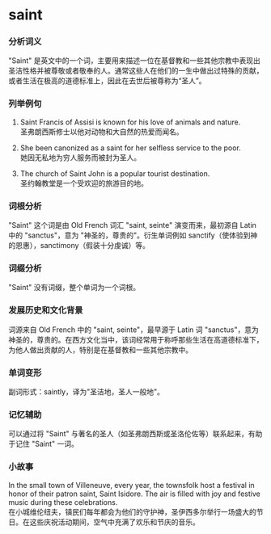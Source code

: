 # saint

### 分析词义

  

"Saint" 是英文中的一个词，主要用来描述一位在基督教和一些其他宗教中表现出圣洁性格并被尊敬或者敬奉的人。通常这些人在他们的一生中做出过特殊的贡献，或者生活在极高的道德标准上，因此在去世后被尊称为“圣人”。

  

### 列举例句

  

1.  Saint Francis of Assisi is known for his love of animals and nature.  
    圣弗朗西斯修士以他对动物和大自然的热爱而闻名。
    
      
    
2.  She been canonized as a saint for her selfless service to the poor.  
    她因无私地为穷人服务而被封为圣人。
    
      
    
3.  The church of Saint John is a popular tourist destination.  
    圣约翰教堂是一个受欢迎的旅游目的地。
    
      
    

  

### 词根分析

  

"Saint" 这个词是由 Old French 词汇 "saint, seinte" 演变而来，最初源自 Latin中的 "sanctus"，意为 "神圣的，尊贵的"。衍生单词例如 sanctify（使体验到神的恩惠），sanctimony（假装十分虔诚）等。

  

### 词缀分析

  

"Saint" 没有词缀，整个单词为一个词根。

  

### 发展历史和文化背景

  

词源来自 Old French 中的 "saint, seinte"，最早源于 Latin 词 "sanctus"，意为神圣的，尊贵的。在西方文化当中，该词经常用于称呼那些生活在高道德标准下，为他人做出贡献的人，特别是在基督教和一些其他宗教中。

  

### 单词变形

  

副词形式：saintly，译为"圣洁地，圣人一般地"。

  

### 记忆辅助

  

可以通过将 "Saint" 与著名的圣人（如圣弗朗西斯或圣洛伦佐等）联系起来，有助于记住 "Saint" 一词。

  

### 小故事

  

In the small town of Villeneuve, every year, the townsfolk host a festival in honor of their patron saint, Saint Isidore. The air is filled with joy and festive music during these celebrations.  
在小城维伦纽夫，镇民们每年都会为他们的守护神，圣伊西多尔举行一场盛大的节日。在这些庆祝活动期间，空气中充满了欢乐和节庆的音乐。
